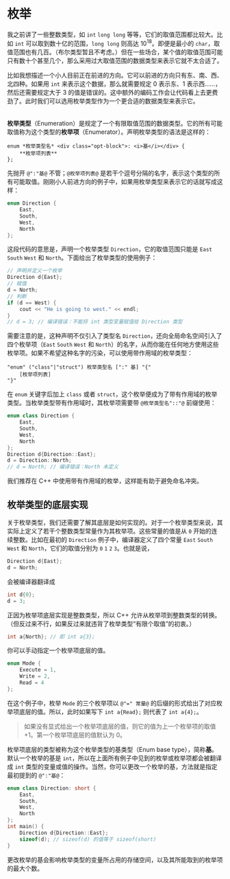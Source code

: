 # 枚举

我之前讲了一些整数类型，如 `int` `long long` 等等，它们的取值范围都比较大。比如 `int` 可以取到数十亿的范围，`long long` 则高达 $10^{18}$。即便是最小的 `char`，取值范围也有几百。（布尔类型暂且不考虑。）但在一些场合，某个值的取值范围可能只有数十个甚至几个，那么采用过大取值范围的数据类型来表示它就不太合适了。

比如我想描述一个小人目前正在前进的方向。它可以前进的方向只有东、南、西、北四种。如果用 `int` 来表示这个数据，那么就需要规定 0 表示东、1 表示西……，然后还需要规定大于 3 的值是错误的。这中额外的编码工作会让代码看上去更费劲了。此时我们可以选用枚举类型作为一个更合适的数据类型来表示它。

<h6 id="idx_枚举项"></h6>

**枚举类型**（Enumeration）是规定了一个有限取值范围的数据类型。它的所有可能取值称为这个类型的**枚举项**（Enumerator）。声明枚举类型的语法是这样的：

```sdsc-legacy
enum *枚举类型名* <div class="opt-block">: <i>基</i></div> {
    **枚举项列表**
};
```

先抛开 `@":"基@` 不管；`@枚举项列表@` 是若干个逗号分隔的名字，表示这个类型的所有可能取值。刚刚小人前进方向的例子中，如果用枚举类型来表示它的话就写成这样：
```cpp
enum Direction {
    East,
    South,
    West,
    North
};
```

这段代码的意思是，声明一个枚举类型 `Direction`，它的取值范围只能是 `East` `South` `West` 和 `North`。下面给出了枚举类型的使用例子：

```cpp
// 声明并定义一个枚举
Direction d{East};
// 赋值
d = North;
// 判断
if (d == West) {
    cout << "He is going to west." << endl;
}
// d = 3; // 编译错误：不能将 int 类型变量赋值给 Direction 类型
```

需要注意的是，这种声明不仅引入了类型名 `Direction`，还向全局命名空间引入了四个枚举项（`East` `South` `West` 和 `North`）的名字，从而你能在任何地方使用这些枚举项。如果不希望这种名字的污染，可以使用带作用域的枚举类型：

```sdsc
"enum" ("class"|"struct") 枚举类型名 [":" 基] "{"
    [枚举项列表]
"}"
```

在 `enum` 关键字后加上 `class` 或者 `struct`，这个枚举便成为了带有作用域的枚举类型。当枚举类型带有作用域时，其枚举项需要带 `@枚举类型名"::"@` 前缀使用：
```cpp
enum class Direction {
    East,
    South,
    West,
    North
};
Direction d{Direction::East};
d = Direction::North;
// d = North; // 编译错误：North 未定义
```

我们推荐在 C++ 中使用带有作用域的枚举，这样能有助于避免命名冲突。

## 枚举类型的底层实现

关于枚举类型，我们还需要了解其底层是如何实现的。对于一个枚举类型来说，其实际上定义了若干个整数类型常量作为其枚举项。这些常量的值是从 `0` 开始的连续整数。比如在最初的 `Direction` 例子中，编译器定义了四个常量 `East` `South` `West` 和 `North`，它们的取值分别为 `0` `1` `2` `3`。也就是说，
```cpp
Direction d{East};
d = North;
```
会被编译器翻译成
```cpp
int d{0};
d = 3;
```

正因为枚举项底层实现是整数类型，所以 C++ 允许从枚举项到整数类型的转换。（但反过来不行，如果反过来就违背了枚举类型“有限个取值”的初衷。）
```cpp
int a{North}; // 即 int a{3};
```

你可以手动指定一个枚举项底层的值。
```cpp
enum Mode {
    Execute = 1,
    Write = 2,
    Read = 4
};
```
在这个例子中，枚举 `Mode` 的三个枚举项以 `@"=" 常量@` 的后缀的形式给出了对应枚举项底层的值。所以，此时如果写下 `int a{Read};` 则代表了 `int a{4};`。

> 如果没有显式给出一个枚举项底层的值，则它的值为上一个枚举项的取值 +1。第一个枚举项底层的值默认为 0。

枚举项底层的类型被称为这个枚举类型的基类型（Enum base type），简称**基**。默认一个枚举的基是 `int`，所以在上面所有例子中见到的枚举或枚举项都会被翻译成 `int` 类型的变量或值的操作。当然，你可以更改一个枚举的基，方法就是指定最初提到的 `@":"基@`：
```cpp
enum class Direction: short {
    East,
    South,
    West,
    North
};
int main() {
    Direction d{Direction::East};
    sizeof(d); // sizeof(d) 的值等于 sizeof(short)
}
```
更改枚举的基会影响枚举类型的变量所占用的存储空间，以及其所能取到的枚举项的最大个数。
